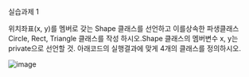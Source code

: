 실습과제 1

위치좌표(x, y)를 멤버로 갖는 Shape 클래스를 선언하고 이를상속한 파생클래스 Circle, Rect, Triangle 클래스를 작성 하시오.Shape 클래스의 멤버변수 x, y는 private으로 선언할 것. 아래코드의 실행결과에 맞게 4개의 클래스를 정의하시오.

![image](https://github.com/user-attachments/assets/0ef234e2-a402-4ee5-a955-09a00ff22f8c)
